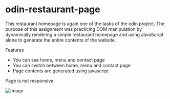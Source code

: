 # odin-restaurant-page

This restaurant homepage is again one of the tasks of the odin project. 
The purpose of this assignment was practicing DOM manipulation by dynamically 
rendering a simple restaurant homepage and using JavaScript alone to generate 
the entire contents of the website.

Features
  - You can see home, menu and contact page
  - You can switch between home, menu and contact page
  - Page contents are generated using javascript

Page is not responsive.

![image](https://github.com/makask/odin-restaurant-page/assets/16080688/1c508a4d-748f-4038-8f05-fe270cebe584)
